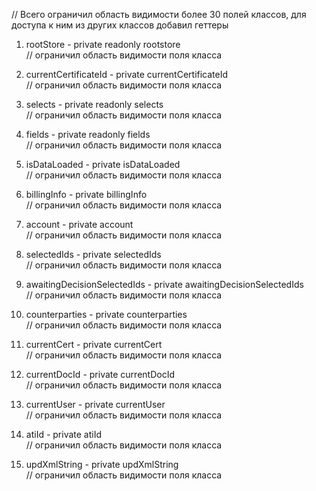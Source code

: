 
// Всего ограничил область видимости более 30 полей классов, для доступа к ним из других классов добавил геттеры

1. rootStore - private readonly rootstore  
    // ограничил область видимости поля класса


2. currentCertificateId - private currentCertificateId  
    // ограничил область видимости поля класса


3. selects - private readonly selects  
    // ограничил область видимости поля класса


4. fields - private readonly fields   
    // ограничил область видимости поля класса


5. isDataLoaded - private isDataLoaded  
    // ограничил область видимости поля класса


6. billingInfo - private billingInfo  
    // ограничил область видимости поля класса


7. account - private account  
    // ограничил область видимости поля класса


8. selectedIds - private selectedIds  
   // ограничил область видимости поля класса


9. awaitingDecisionSelectedIds - private awaitingDecisionSelectedIds   
   // ограничил область видимости поля класса


10. counterparties - private counterparties   
    // ограничил область видимости поля класса
  
 
11. currentCert - private currentCert  
   // ограничил область видимости поля класса


12. currentDocId - private currentDocId  
   // ограничил область видимости поля класса



13. currentUser - private currentUser  
   // ограничил область видимости поля класса



14. atiId - private atiId  
   // ограничил область видимости поля класса


15. updXmlString - private updXmlString  
   // ограничил область видимости поля класса
